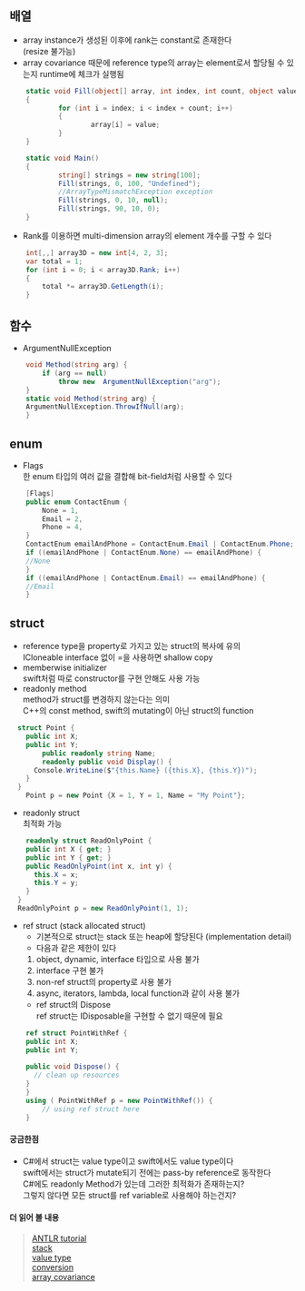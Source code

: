 ## 배열
- array instance가 생성된 이후에 rank는 constant로 존재한다   
  (resize 불가능)   
- array covariance 때문에 reference type의 array는 element로서 할당될 수 있는지 runtime에 체크가 실행됨   
```C#
	static void Fill(object[] array, int index, int count, object value) 
	{
			for (int i = index; i < index + count; i++)
			{
					array[i] = value;
			}
	}

	static void Main() 
	{
			string[] strings = new string[100];
			Fill(strings, 0, 100, "Undefined");
			//ArrayTypeMismatchException exception
			Fill(strings, 0, 10, null);
			Fill(strings, 90, 10, 0);
	}
```
- Rank를 이용하면 multi-dimension array의 element 개수를 구할 수 있다   
```C#
	int[,,] array3D = new int[4, 2, 3];
	var total = 1;
	for (int i = 0; i < array3D.Rank; i++)
	{
	    total *= array3D.GetLength(i);
	}
```
## 함수
- ArgumentNullException   
```C#
	void Method(string arg) {
		if (arg == null)
			throw new  ArgumentNullException("arg");	
	}
	static void Method(string arg) {
    ArgumentNullException.ThrowIfNull(arg);
	}
```
## enum
- Flags   
  한 enum 타입의 여러 값을 결합해 bit-field처럼 사용할 수 있다   
```C#
	[Flags]
	public enum ContactEnum {     
		None = 1,
		Email = 2,     
		Phone = 4,
	}
	ContactEnum emailAndPhone = ContactEnum.Email | ContactEnum.Phone;
	if ((emailAndPhone | ContactEnum.None) == emailAndPhone) {
	//None
	}
	if ((emailAndPhone | ContactEnum.Email) == emailAndPhone) {
	//Email
	}
```
## struct
- reference type을 property로 가지고 있는 struct의 복사에 유의   
  ICloneable interface 없이 =을 사용하면 shallow copy   
- memberwise initializer   
  swift처럼 따로 constructor를 구현 안해도 사용 가능   
- readonly method   
		method가 struct를 변경하지 않는다는 의미   
		C++의 const method, swift의 mutating이 아닌 struct의 function   
```C#
  struct Point {
    public int X;
    public int Y;
		public readonly string Name;
		readonly public void Display() {
      Console.WriteLine($"{this.Name} ({this.X}, {this.Y})");
    }
  }
	Point p = new Point {X = 1, Y = 1, Name = "My Point"};
```
- readonly struct   
  최적화 가능   
```C#
	readonly struct ReadOnlyPoint {
    public int X { get; }
    public int Y { get; }
    public ReadOnlyPoint(int x, int y) {
      this.X = x;
      this.Y = y;
    }
  }
  ReadOnlyPoint p = new ReadOnlyPoint(1, 1);
```
- ref struct (stack allocated struct)  
	- 기본적으로 struct는 stack 또는 heap에 할당된다 (implementation detail)      
	- 다음과 같은 제한이 있다    
	 1. object, dynamic, interface 타입으로 사용 불가
	 2. interface 구현 불가
	 3. non-ref struct의 property로 사용 불가
	 4. async, iterators, lambda, local function과 같이 사용 불가
	- ref struct의 Dispose   
	  ref struct는 IDisposable을 구현할 수 없기 때문에 필요
```C#
	ref struct PointWithRef {
    public int X;
    public int Y;
    
    public void Dispose() {
      // clean up resources
    }
	}
	using ( PointWithRef p = new PointWithRef()) {
		// using ref struct here
	}
```

#### 궁금한점
- C#에서 struct는 value type이고 swift에서도 value type이다   
  swift에서는 struct가 mutate되기 전에는 pass-by reference로 동작한다   
  C#에도 readonly Method가 있는데 그러한 최적화가 존재하는지?   
  그렇지 않다면 모든 struct를 ref variable로 사용해야 하는건지?

#### 더 읽어 볼 내용
>[ANTLR tutorial](https://tomassetti.me/antlr-mega-tutorial/#chapter23)   
>[stack](https://blogs.msdn.microsoft.com/ericlippert/2009/04/27/the-stack-is-an-implementation-detail-part-one/)   
>[value type](https://blogs.msdn.microsoft.com/ericlippert/2010/09/30/the-truth-about-value-types/)   
>[conversion](https://learn.microsoft.com/en-us/dotnet/csharp/language-reference/language-specification/conversions#1028-implicit-reference-conversions)   
>[array covariance](https://learn.microsoft.com/en-us/dotnet/csharp/programming-guide/concepts/covariance-contravariance/)   
